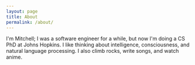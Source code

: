 ```yaml
---
layout: page
title: About
permalink: /about/
---
```


I'm Mitchell; I was a software engineer for a while, but now I'm doing a CS PhD at Johns Hopkins. I like thinking about intelligence, consciousness, and natural language processing. I also climb rocks, write songs, and watch anime.

